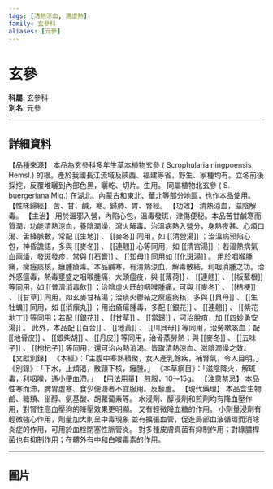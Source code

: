 ```yaml
---
tags: [清熱涼血, 清虛熱]
family: 玄參科
aliases: [元參]
---
```


# 玄參

**科屬**: 玄參科  
**別名**: 元參  

---

## 詳細資料
【品種來源】
本品為玄參科多年生草本植物玄參 (
Scrophularia ningpoensis
Hemsl.) 的根。產於我國長江流域及陝西、福建等省，野生、家種均有。立冬前後採挖，反覆堆曬到內部色黑，曬乾、切片。生用。
同屬植物北玄參 (
S. buergeriana
Miq.) 在湖北、內蒙古和東北、華北等部分地區，也作本品使用。
【性味歸經】
苦、甘、鹹，寒。歸肺、胃、腎經。
【功效】
清熱涼血，滋陰解毒。
【主治】
用於溫邪入營，內陷心包，溫毒發斑，津傷便秘。本品苦甘鹹寒而質潤，功能清熱涼血，養陰潤燥，瀉火解毒。治溫病熱入營分，身熱夜甚、心煩口渴、舌絳脈數，常配 [[生地]] 、 [[麥冬]] 同用，如 [[清營湯]] ；治溫病邪陷心包，神昏譫語，多與 [[麥冬]] 、 [[連翹]] 心等同用，如 [[清宮湯]] ；若溫熱病氣血兩燔，發斑發疹，常與 [[石膏]] 、 [[知母]] 同用如 [[化斑湯]] 。
用於咽喉腫痛，瘰癧痰核，癰腫瘡毒。本品鹹寒，有清熱涼血，解毒散結，利咽消腫之功。治外感瘟毒，熱毒壅盛之咽喉腫痛，大頭瘟疫，與 [[薄荷]] 、 [[連翹]] 、 [[板藍根]] 等同用，如 [[普濟消毒飲]] ；治陰虛火旺的咽喉腫痛，可與 [[麥冬]] 、 [[桔梗]] 、 [[甘草]] 同用，如玄麥甘桔湯；治痰火鬱結之瘰癧痰核，多與 [[貝母]] 、 [[生牡蠣]] 同用，如 [[消瘰丸]] ；用治瘡瘍腫毒，多配 [[銀花]] 、 [[連翹]] 、 [[紫花地丁]] 等同用；若配 [[銀花]] 、 [[甘草]] 、 [[當歸]] ，可治脫疽，加 [[四妙勇安湯]] 。
此外，本品配 [[百合]] 、 [[地黃]] 、 [[川貝母]] 等同用，治勞嗽咳血；配 [[地骨皮]] 、 [[銀柴胡]] 、 [[丹皮]] 等同用，治骨蒸勞熱；與 [[麥冬]] 、 [[五味子]] 、 [[枸杞子]] 等同用，還可治內熱消渴。皆取清熱涼血、滋陰潤燥之效。
【文獻別錄】
《本經》：「主腹中寒熱積聚，女人產乳餘疾，補腎氣，令人目明。」
《別錄》：「下水，止煩渴，散頸下核，癰腫。」
《本草綱目》：「滋陰降火，解斑毒，利咽喉，通小便血滯。」
【用法用量】
煎服，10～15g。
【注意禁忌】
本品性寒而滯，脾胃虛寒、食少便溏者不宜服用。反藜蘆。
【現代藥理】
本品含生物鹼、糖類、甾醇、氨基酸、胡蘿蔔素等。
水浸劑、醇浸劑和煎劑均有降血壓作用，對腎性高血壓狗的降壓效果更明顯。
又有輕微降血糖的作用。
小劑量浸劑有輕微強心作用，劑量加大則呈中毒現象
並有擴張血管，促進局部血液循環而消除炎症的作用，可用於血栓閉塞性脈管炎。
對多種皮膚真菌有抑制作用；對綠膿桿菌也有抑制作用；在體外有中和白喉毒素的作用。

---

## 圖片
